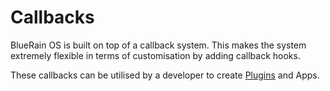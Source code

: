 # Callbacks

BlueRain OS is built on top of a callback system. This makes the system extremely flexible in terms of customisation by adding callback hooks.

These callbacks can be utilised by a developer to create [Plugins](/docs/customisation/plugins.md) and Apps.

